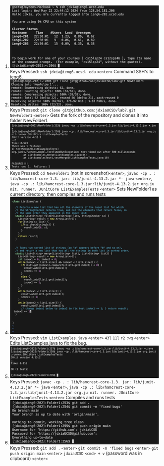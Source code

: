 1. ![Screenshot](./lab7-1.jpg)
Keys Pressed: `ssh jdxia@ieng6.ucsd. edu` `<enter>`
Command SSH's to ieng6.
2. ![Screenshot](./lab7-2.jpg)
Keys Pressed: `git clone git@github.com:jdxiaUCSD/lab7.git NewFolder1` `<enter>`
Gets the fork of the repository and clones it into folder NewFolder1.
3. ![Screenshot](./lab7-3.jpg)
Keys Pressed: `cd NewFolder1` (not in screenshot)`<enter>`, `javac -cp . : lib/hamcrest-core-1.3. jar: lib/junit-4.13.2.jar *- java` `<enter>`, `java -cp .: lib/hamcrest-core-1.3.jar:lib/junit-4.13.2.jar org.ju nit. runner. JUnitCore ListExamplesTests` `<enter>`
Sets NewFolder1 as current directory, then compiles and runs tests
4. ![Screenshot](./lab7-4.jpg)
Keys Pressed: `vim ListExamples.java` `<enter>` `43l` `11l` `r2` `:wq` `<enter>`
Edits ListExamples.java to fix the bug.
5. ![Screenshot](./lab7-5.jpg)
Keys Pressed: `javac -cp . : lib/hamcrest-core-1.3. jar: lib/junit-4.13.2.jar *- java` `<enter>`, `java -cp .: lib/hamcrest-core-1.3.jar:lib/junit-4.13.2.jar org.ju nit. runner. JUnitCore ListExamplesTests` `<enter>`
Compiles and runs tests
6. ![Screenshot](./lab7-6.jpg)
Keys Pressed: `git add .` `<enter>` `git commit -m 'fixed bugs` `<enter>` `git push origin main` `<enter>` `jdxiaUCSD` `<cmd> + v` (password was in clipboard) `<enter<`
